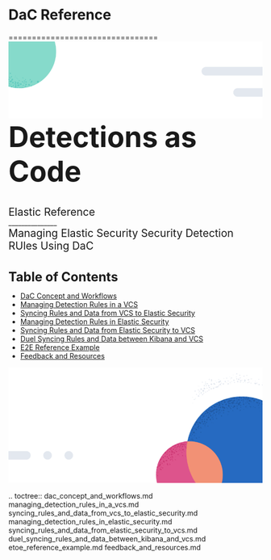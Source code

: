 # DaC Reference
================================
![Header](./_static/header.png)
<span style="font-size:4em;font-weight: bold;">Detections as Code</span><br><br><br>
<span style="font-size:1.5em;">Elastic Reference</span><br>
<span style="font-size:em;">_______________</span><br>
<span style="font-size:1.5em;">Managing Elastic Security Security Detection RUles Using DaC</span><br><br><br>
<span style="font-size:1.8em;font-weight: bold;">Table of Contents</span>
- [DaC Concept and Workflows](./dac_concept_and_workflows.md)
- [Managing Detection Rules in a VCS](./managing_detection_rules_in_a_vcs.md)
- [Syncing Rules and Data from VCS to Elastic Security](./syncing_rules_and_data_from_vcs_to_elastic_security.md)
- [Managing Detection Rules in Elastic Security](./managing_detection_rules_in_elastic_security.md)
- [Syncing Rules and Data from Elastic Security to VCS](./syncing_rules_and_data_from_elastic_security_to_vcs.md)
- [Duel Syncing Rules and Data between Kibana and VCS](./duel_syncing_rules_and_data_between_kibana_and_vcs.md)
- [E2E Reference Example](./etoe_reference_example.md)
- [Feedback and Resources](./feedback_and_resources.md)

![Footer](./_static/footer.png)

.. toctree::
    dac_concept_and_workflows.md
    managing_detection_rules_in_a_vcs.md
    syncing_rules_and_data_from_vcs_to_elastic_security.md
    managing_detection_rules_in_elastic_security.md
    syncing_rules_and_data_from_elastic_security_to_vcs.md
    duel_syncing_rules_and_data_between_kibana_and_vcs.md
    etoe_reference_example.md
    feedback_and_resources.md